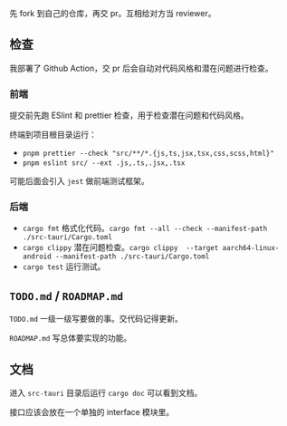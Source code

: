 先 fork 到自己的仓库，再交 pr。互相给对方当 reviewer。

## 检查

我部署了 Github Action，交 pr 后会自动对代码风格和潜在问题进行检查。

### 前端
提交前先跑 ESlint 和 prettier 检查，用于检查潜在问题和代码风格。

终端到项目根目录运行：
- `pnpm prettier --check "src/**/*.{js,ts,jsx,tsx,css,scss,html}"`
- `pnpm eslint src/ --ext .js,.ts,.jsx,.tsx`

可能后面会引入 `jest` 做前端测试框架。

### 后端

- `cargo fmt` 格式化代码。`cargo fmt --all --check --manifest-path ./src-tauri/Cargo.toml`
- `cargo clippy` 潜在问题检查。`cargo clippy  --target aarch64-linux-android --manifest-path ./src-tauri/Cargo.toml`
- `cargo test` 运行测试。

## `TODO.md` / `ROADMAP.md`

`TODO.md` 一级一级写要做的事。交代码记得更新。

`ROADMAP.md` 写总体要实现的功能。

## 文档

进入 `src-tauri` 目录后运行 `cargo doc` 可以看到文档。

接口应该会放在一个单独的 interface 模块里。